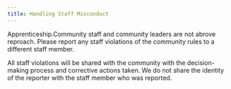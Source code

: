 ```yaml
---
title: Handling Staff Misconduct
---
```

Apprenticeship.Community staff and community leaders are not abrove reproach. Please report any staff violations of the community rules to a different staff member. 

All staff violations will be shared with the community with the decision-making process and corrective actions taken. We do not share the identity of the reporter with the staff member who was reported.
